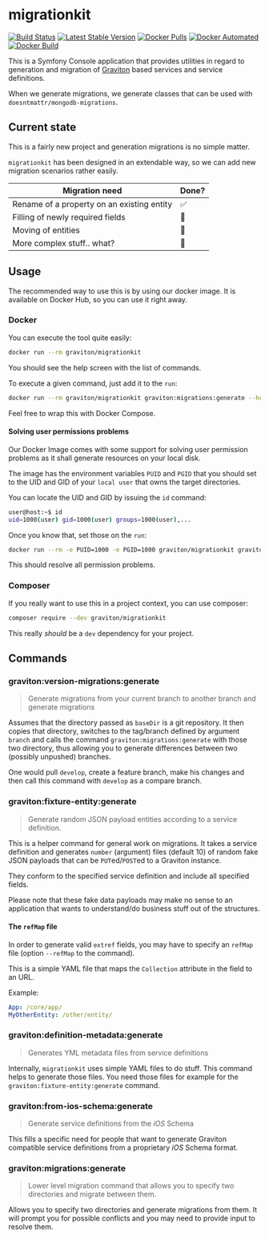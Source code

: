 # migrationkit

[![Build Status](https://travis-ci.org/libgraviton/migrationkit.png?branch=develop)](https://travis-ci.org/libgraviton/migrationkit) [![Latest Stable Version](https://poser.pugx.org/graviton/migrationkit/v/stable.svg)](https://packagist.org/packages/graviton/migrationkit) [![Docker Pulls](https://img.shields.io/docker/pulls/graviton/migrationkit.svg)](https://hub.docker.com/r/graviton/migrationkit/) [![Docker Automated](https://img.shields.io/docker/automated/graviton/migrationkit.svg)](https://hub.docker.com/r/graviton/migrationkit/) [![Docker Build](https://img.shields.io/docker/build/graviton/migrationkit.svg)](https://hub.docker.com/r/graviton/migrationkit/)

This is a Symfony Console application that provides utilities in regard to generation and migration of
[Graviton](https://github.com/libgraviton/graviton) based services and service definitions.

When we generate migrations, we generate classes that can be used with `doesntmattr/mongodb-migrations`.
## Current state

This is a fairly new project and generation migrations is no simple matter.

`migrationkit` has been designed in an extendable way, so we can add new migration scenarios rather easily.

Migration need | Done?
------------ | -------------
Rename of a property on an existing entity | :white_check_mark:
Filling of newly required fields | :no_entry_sign: 
Moving of entities | :no_entry_sign:
More complex stuff.. what? | :no_entry_sign:

## Usage

The recommended way to use this is by using our docker image. It is available on Docker Hub, so you
can use it right away.

### Docker

You can execute the tool quite easily:

```bash
docker run --rm graviton/migrationkit
```

You should see the help screen with the list of commands.

To execute a given command, just add it to the `run`:

```bash
docker run --rm graviton/migrationkit graviton:migrations:generate --help
```

Feel free to wrap this with Docker Compose.

#### Solving user permissions problems

Our Docker Image comes with some support for solving user permission problems as it shall generate
resources on your local disk.

The image has the environment variables `PUID` and `PGID` that you should set to the UID and GID of
your `local user` that owns the target directories.

You can locate the UID and GID by issuing the `id` command:

```bash
user@host:~$ id
uid=1000(user) gid=1000(user) groups=1000(user),...
```

Once you know that, set those on the `run`:

```bash
docker run --rm -e PUID=1000 -e PGID=1000 graviton/migrationkit graviton:migrations:generate --help
```

This should resolve all permission problems.

### Composer

If you really want to use this in a project context, you can use composer:

```bash
composer require --dev graviton/migrationkit
``` 
 
This really *should* be a `dev` dependency for your project.

## Commands

### graviton:version-migrations:generate

> Generate migrations from your current branch to another branch and generate migrations

Assumes that the directory passed as `baseDir` is a git repository. It then copies
that directory, switches to the tag/branch defined by argument `branch` and
calls the command `graviton:migrations:generate` with those two directory,
thus allowing you to generate differences between two (possibly unpushed) branches.

One would pull `develop`, create a feature branch, make his changes and then
call this command with `develop` as a compare branch.
  
### graviton:fixture-entity:generate

> Generate random JSON payload entities according to a service definition.

This is a helper command for general work on migrations. It takes a service
definition and generates `number` (argument) files (default 10) of random fake
JSON payloads that can be `PUT`ed/`POST`ed to a Graviton instance.

They conform to the specified service definition and include all specified
fields. 

Please note that these fake data payloads may make no sense to an application that
wants to understand/do business stuff out of the structures. 

#### The `refMap` file

In order to generate valid `extref` fields, you may have to specify an `refMap` file
(option `--refMap` to the command).

This is a simple YAML file that maps the `Collection` attribute in the field to an URL.

Example:
```yaml
App: /core/app/
MyOtherEntity: /other/entity/
```

### graviton:definition-metadata:generate

> Generates YML metadata files from service definitions

Internally, `migrationkit` uses simple YAML files to do stuff. This command helps
to generate those files. You need those files for example for the 
`graviton:fixture-entity:generate` command.
 
### graviton:from-ios-schema:generate   

> Generate service definitions from the _iOS_ Schema

This fills a specific need for people that want to generate Graviton compatible service
definitions from a proprietary _iOS_ Schema format.

### graviton:migrations:generate

> Lower level migration command that allows you to specify two directories and migrate between them.

Allows you to specify two directories and generate migrations from them.
It will prompt you for possible conflicts and you may need to provide input to 
resolve them.
